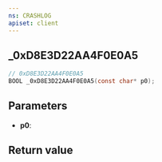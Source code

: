 ```yaml
---
ns: CRASHLOG
apiset: client
---
```

## _0xD8E3D22AA4F0E0A5

```c
// 0xD8E3D22AA4F0E0A5
BOOL _0xD8E3D22AA4F0E0A5(const char* p0);
```


## Parameters
* **p0**:

## Return value